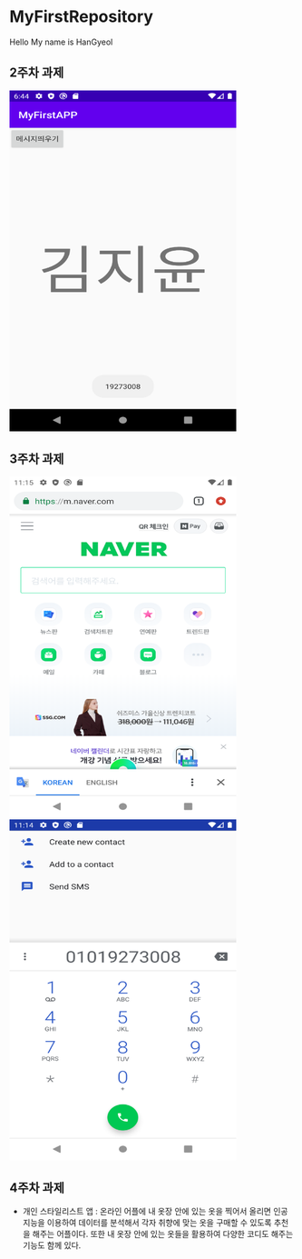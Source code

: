 # MyFirstRepository

Hello My name is HanGyeol

## 2주차 과제
<img width="400" height="600" src="./png/1주차 과제.png">


## 3주차 과제
<img width="400" height="600" src="./png/3주차과제.png">
<img width="400" height="600" src="./png/3주차과제2.png">


## 4주차 과제

- 개인 스타일리스트 앱
: 온라인 어플에 내 옷장 안에 있는 옷을 찍어서 올리면 인공지능을 이용하여
  데이터를 분석해서 각자 취향에 맞는 옷을 구매할 수 있도록 추천을 해주는 어플이다.
  또한 내 옷장 안에 있는 옷들을 활용하여 다양한 코디도 해주는 기능도 함께 있다. 
